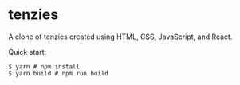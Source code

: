 # tenzies
A clone of tenzies created using HTML, CSS, JavaScript, and React.

Quick start:

```
$ yarn # npm install
$ yarn build # npm run build
````
